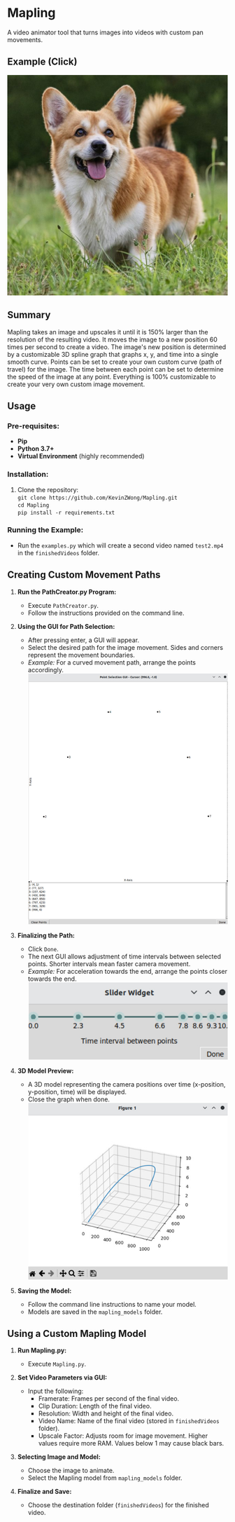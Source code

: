 # Mapling
A video animator tool that turns images into videos with custom pan movements.

## Example (Click)
[![Mapling Example](https://github.com/KevinZWong/Mapling/blob/main/images/corgi.jpg)](https://youtube.com/shorts/YtoLPY6lriI?feature=share)

## Summary
Mapling takes an image and upscales it until it is 150% larger than the resolution of the resulting video. It moves the image to a new position 60 times per second to create a video. The image's new position is determined by a customizable 3D spline graph that graphs x, y, and time into a single smooth curve. Points can be set to create your own custom curve (path of travel) for the image. The time between each point can be set to determine the speed of the image at any point. Everything is 100% customizable to create your very own custom image movement.  
## Usage

### **Pre-requisites:**
- **Pip**
- **Python 3.7+**
- **Virtual Environment** (highly recommended)

### **Installation:**
1. Clone the repository:   
`git clone https://github.com/KevinZWong/Mapling.git`  
`cd Mapling`  
`pip install -r requirements.txt`

### **Running the Example:**
- Run the `examples.py` which will create a second video named `test2.mp4` in the `finishedVideos` folder.

## Creating Custom Movement Paths

1. **Run the PathCreator.py Program:**
   - Execute `PathCreator.py`.
   - Follow the instructions provided on the command line.

2. **Using the GUI for Path Selection:**
   - After pressing enter, a GUI will appear.
   - Select the desired path for the image movement. Sides and corners represent the movement boundaries.
   - *Example:* For a curved movement path, arrange the points accordingly.  
[![GUI1](https://github.com/KevinZWong/Mapling/blob/main/images/guild_gui1.jpg)](https://youtube.com/shorts/YtoLPY6lriI?feature=share)

3. **Finalizing the Path:**
   - Click `Done`.
   - The next GUI allows adjustment of time intervals between selected points. Shorter intervals mean faster camera movement.
   - *Example:* For acceleration towards the end, arrange the points closer towards the end.  
[![GUI1](https://github.com/KevinZWong/Mapling/blob/main/images/guild_gui2.jpg)](https://youtube.com/shorts/YtoLPY6lriI?feature=share)

4. **3D Model Preview:**
   - A 3D model representing the camera positions over time (x-position, y-position, time) will be displayed.
   - Close the graph when done.  
[![GUI1](https://github.com/KevinZWong/Mapling/blob/main/images/guild_gui3.jpg)](https://youtube.com/shorts/YtoLPY6lriI?feature=share)

5. **Saving the Model:**
   - Follow the command line instructions to name your model.
   - Models are saved in the `mapling_models` folder.

## Using a Custom Mapling Model

1. **Run Mapling.py:**
   - Execute `Mapling.py`.

2. **Set Video Parameters via GUI:**
   - Input the following:
     - Framerate: Frames per second of the final video.
     - Clip Duration: Length of the final video.
     - Resolution: Width and height of the final video.
     - Video Name: Name of the final video (stored in `finishedVideos` folder).
     - Upscale Factor: Adjusts room for image movement. Higher values require more RAM. Values below 1 may cause black bars.

3. **Selecting Image and Model:**
   - Choose the image to animate.
   - Select the Mapling model from `mapling_models` folder.

4. **Finalize and Save:**
   - Choose the destination folder (`finishedVideos`) for the finished video.
